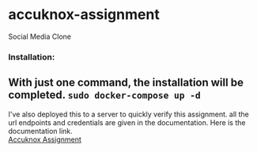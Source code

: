 # accuknox-assignment
Social Media Clone

### Installation:
With just one command,  the installation will be completed.
`sudo docker-compose up -d`
-------------------------------------
I've also deployed this to a server to quickly verify this assignment.
all the url endpoints and credentials are given in the documentation.
Here is the documentation link.  
[Accuknox Assignment](https://documenter.getpostman.com/view/27881411/2sA3XLDijU)
